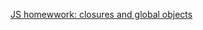 [JS homewwork: closures and global objects](https://grapefruitcompany.github.io/lesson_19_JS_Closures/)
